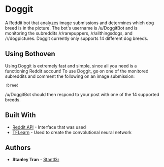 # Doggit
A Reddit bot that analyzes image submissions and determines which dog breed is in the picture. The bot's username is /u/DoggitBot and is monitoring the subreddits /r/rarepuppers, /r/allthingsdogs, and /r/dogpictures. Doggit currently only supports 14 different dog breeds. 

## Using Bothoven
Using Doggit is extremely fast and simple, since all you need is a functioning Reddit account!
To use Doggit, go on one of the monitored subreddits and comment the following on an image submission:
```
!breed
```
/u/DoggitBot should then respond to your post with one of the 14 supported breeds.

## Built With
* [Reddit API](https://praw.readthedocs.io/en/latest/index.html) - Interface that was used
* [TFLearn](http://tflearn.org/) - Used to create the convolutional neural network

## Authors
* **Stanley Tran** - [Stantl3r](https://github.com/Stantl3r/Doggit)
